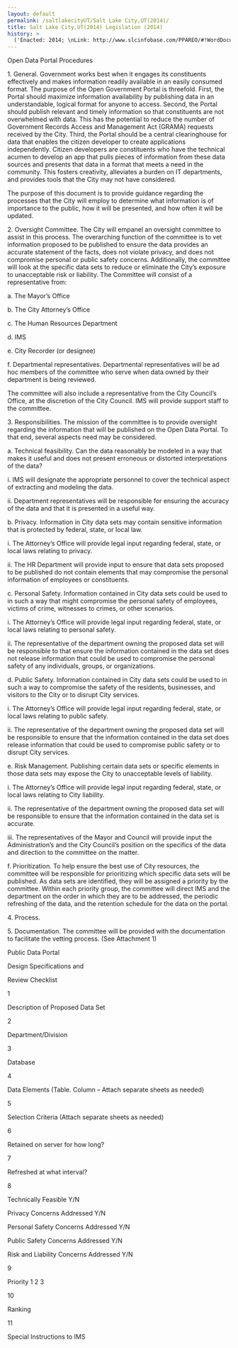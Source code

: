 ```yaml
---
layout: default
permalink: /saltlakecityUT/Salt Lake City,UT(2014)/
title: Salt Lake City,UT(2014) Legislation (2014)
history: >
  ('Enacted: 2014; \nLink: http://www.slcinfobase.com/PPAREO/#!WordDocuments/opendataportalprocedures.htm;\nMeans: Legislation',)
---
```


<p>Open Data Portal Procedures</p>
<p>1.   General. Government works best when it engages its constituents effectively and makes information readily available in an easily consumed format. The purpose of the Open Government Portal is threefold. First, the Portal should maximize information availability by publishing data in an understandable, logical format for anyone to access. Second, the Portal should publish relevant and timely information so that constituents are not overwhelmed with data. This has the potential to reduce the number of Government Records Access and Management Act (GRAMA) requests received by the City. Third, the Portal should be a central clearinghouse for data that enables the citizen developer to create applications independently. Citizen developers are constituents who have the technical acumen to develop an app that pulls pieces of information from these data sources and presents that data in a format that meets a need in the community. This fosters creativity, alleviates a burden on IT departments, and provides tools that the City may not have considered.</p>
<p>The purpose of this document is to provide guidance regarding the processes that the City will employ to determine what information is of importance to the public, how it will be presented, and how often it will be updated.</p>
<p>2.   Oversight Committee. The City will empanel an oversight committee to assist in this process. The overarching function of the committee is to vet information proposed to be published to ensure the data provides an accurate statement of the facts, does not violate privacy, and does not compromise personal or public safety concerns. Additionally, the committee will look at the specific data sets to reduce or eliminate the City’s exposure to unacceptable risk or liability.  The Committee will consist of a representative from:</p>
<p>a.   The Mayor’s Office</p>
<p>b.   The City Attorney’s Office</p>
<p>c.   The Human Resources Department</p>
<p>d.   IMS</p>
<p>e.   City Recorder (or designee)</p>
<p>f.	Departmental representatives. Departmental representatives will be ad hoc members of the committee who serve when data owned by their department is being reviewed.</p>
<p>The committee will also include a representative from the City Council’s Office, at the discretion of the City Council.  IMS will provide support staff to the committee.</p>
<p>3.   Responsibilities. The mission of the committee is to provide oversight regarding the information that will be published on the Open Data Portal. To that end, several aspects need may be considered.</p>
<p>a.   Technical feasibility. Can the data reasonably be modeled in a way that makes it useful and does not present erroneous or distorted interpretations of the data?</p>
<p>i. IMS will designate the appropriate personnel to cover the technical aspect of extracting and modeling the data.</p>
<p>ii.        	Department representatives will be responsible for ensuring the accuracy of the data and that it is presented in a useful way.</p>
<p>b.   Privacy.  Information in City data sets may contain sensitive information that is protected by federal, state, or local law.</p>
<p>i. The Attorney’s Office will provide legal input regarding federal, state, or local laws relating to privacy.</p>
<p>ii.        	The HR Department will provide input to ensure that data sets proposed to be published do not contain elements that may compromise the personal information of employees or constituents.</p>
<p>c.   Personal Safety. Information contained in City data sets could be used to in such a way that might compromise the personal safety of employees, victims of crime, witnesses to crimes, or other scenarios.</p>
<p>i. The Attorney’s Office will provide legal input regarding federal, state, or local laws relating to personal safety.</p>
<p>ii.        	The representative of the department owning the proposed data set will be responsible to that ensure the information contained in the data set does not release information that could be used to compromise the personal safety of any individuals, groups, or organizations.</p>
<p>d.   Public Safety. Information contained in City data sets could be used to in such a way to compromise the safety of the residents, businesses, and visitors to the City or to disrupt City services.</p>
<p>i. The Attorney’s Office will provide legal input regarding federal, state, or local laws relating to public safety.</p>
<p>ii.        	The representative of the department owning the proposed data set will be responsible to ensure that the information contained in the data set does release information that could be used to compromise public safety or to disrupt City services.</p>
<p>e.   Risk Management. Publishing certain data sets or specific elements in those data sets may expose the City to unacceptable levels of liability.</p>
<p>i. The Attorney’s Office will provide legal input regarding federal, state, or local laws relating to City liability.</p>
<p>ii.        	The representative of the department owning the proposed data set will be responsible to ensure that the information contained in the data set is accurate.</p>
<p>iii.       	The representatives of the Mayor and Council will provide input the Administration’s and the City Council’s position on the specifics of the data and direction to the committee on the matter.</p>
<p>f.	Prioritization. To help ensure the best use of City resources, the committee will be responsible for prioritizing which specific data sets will be published. As data sets are identified, they will be assigned a priority by the committee. Within each priority group, the committee will direct IMS and the department on the order in which they are to be addressed, the periodic refreshing of the data, and the retention schedule for the data on the portal.</p>
<p> </p>
<p>4.   Process.</p>
<p>5.   Documentation. The committee will be provided with the documentation to facilitate the vetting process. (See Attachment 1)</p>
<p>Public Data Portal</p>
<p>Design Specifications and</p>
<p>Review Checklist</p>
<p>1</p>
<p>Description of Proposed Data Set</p>
<p>2</p>
<p>Department/Division</p>
<p>3</p>
<p>Database</p>
<p>4</p>
<p>Data Elements (Table. Column – Attach separate sheets as needed)</p>
<p> </p>
<p>5</p>
<p>Selection Criteria (Attach separate sheets as needed)</p>
<p> </p>
<p>6</p>
<p>Retained on server for how long?</p>
<p> </p>
<p>7</p>
<p>Refreshed at what interval?</p>
<p> </p>
<p>8</p>
<p>Technically Feasible                                    	Y/N</p>
<p> </p>
<p>Privacy Concerns Addressed                      	Y/N</p>
<p> </p>
<p>Personal Safety Concerns Addressed         	Y/N</p>
<p> </p>
<p>Public Safety Concerns Addressed            	Y/N</p>
<p> </p>
<p>Risk and Liability Concerns Addressed                 	Y/N</p>
<p>9</p>
<p>Priority 1 2 3</p>
<p>10</p>
<p>Ranking</p>
<p>11</p>
<p>Special Instructions to IMS</p>